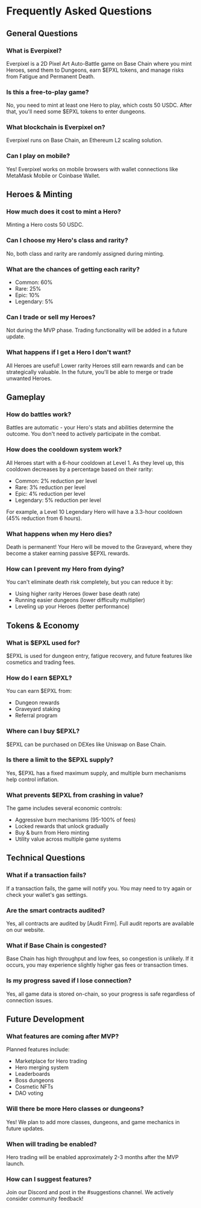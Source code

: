 # Frequently Asked Questions

## General Questions

### What is Everpixel?
Everpixel is a 2D Pixel Art Auto-Battle game on Base Chain where you mint Heroes, send them to Dungeons, earn $EPXL tokens, and manage risks from Fatigue and Permanent Death.

### Is this a free-to-play game?
No, you need to mint at least one Hero to play, which costs 50 USDC. After that, you'll need some $EPXL tokens to enter dungeons.

### What blockchain is Everpixel on?
Everpixel runs on Base Chain, an Ethereum L2 scaling solution.

### Can I play on mobile?
Yes! Everpixel works on mobile browsers with wallet connections like MetaMask Mobile or Coinbase Wallet.

## Heroes & Minting

### How much does it cost to mint a Hero?
Minting a Hero costs 50 USDC.

### Can I choose my Hero's class and rarity?
No, both class and rarity are randomly assigned during minting.

### What are the chances of getting each rarity?
- Common: 60%
- Rare: 25%
- Epic: 10%
- Legendary: 5%

### Can I trade or sell my Heroes?
Not during the MVP phase. Trading functionality will be added in a future update.

### What happens if I get a Hero I don't want?
All Heroes are useful! Lower rarity Heroes still earn rewards and can be strategically valuable. In the future, you'll be able to merge or trade unwanted Heroes.

## Gameplay

### How do battles work?
Battles are automatic - your Hero's stats and abilities determine the outcome. You don't need to actively participate in the combat.

### How does the cooldown system work?
All Heroes start with a 6-hour cooldown at Level 1. As they level up, this cooldown decreases by a percentage based on their rarity:
- Common: 2% reduction per level
- Rare: 3% reduction per level
- Epic: 4% reduction per level
- Legendary: 5% reduction per level

For example, a Level 10 Legendary Hero will have a 3.3-hour cooldown (45% reduction from 6 hours).

### What happens when my Hero dies?
Death is permanent! Your Hero will be moved to the Graveyard, where they become a staker earning passive $EPXL rewards.

### How can I prevent my Hero from dying?
You can't eliminate death risk completely, but you can reduce it by:
- Using higher rarity Heroes (lower base death rate)
- Running easier dungeons (lower difficulty multiplier)
- Leveling up your Heroes (better performance)

## Tokens & Economy

### What is $EPXL used for?
$EPXL is used for dungeon entry, fatigue recovery, and future features like cosmetics and trading fees.

### How do I earn $EPXL?
You can earn $EPXL from:
- Dungeon rewards
- Graveyard staking
- Referral program

### Where can I buy $EPXL?
$EPXL can be purchased on DEXes like Uniswap on Base Chain.

### Is there a limit to the $EPXL supply?
Yes, $EPXL has a fixed maximum supply, and multiple burn mechanisms help control inflation.

### What prevents $EPXL from crashing in value?
The game includes several economic controls:
- Aggressive burn mechanisms (95-100% of fees)
- Locked rewards that unlock gradually
- Buy & burn from Hero minting
- Utility value across multiple game systems

## Technical Questions

### What if a transaction fails?
If a transaction fails, the game will notify you. You may need to try again or check your wallet's gas settings.

### Are the smart contracts audited?
Yes, all contracts are audited by [Audit Firm]. Full audit reports are available on our website.

### What if Base Chain is congested?
Base Chain has high throughput and low fees, so congestion is unlikely. If it occurs, you may experience slightly higher gas fees or transaction times.

### Is my progress saved if I lose connection?
Yes, all game data is stored on-chain, so your progress is safe regardless of connection issues.

## Future Development

### What features are coming after MVP?
Planned features include:
- Marketplace for Hero trading
- Hero merging system
- Leaderboards
- Boss dungeons
- Cosmetic NFTs
- DAO voting

### Will there be more Hero classes or dungeons?
Yes! We plan to add more classes, dungeons, and game mechanics in future updates.

### When will trading be enabled?
Hero trading will be enabled approximately 2-3 months after the MVP launch.

### How can I suggest features?
Join our Discord and post in the #suggestions channel. We actively consider community feedback!